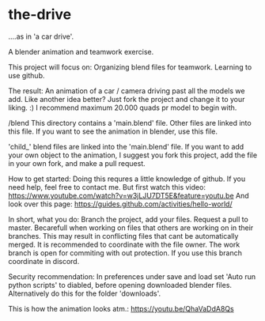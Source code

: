 # the-drive
....as in 'a car drive'.

A blender animation and teamwork exercise.

This project will focus on:
Organizing blend files for teamwork.
Learning to use github.

The result: An animation of a car / camera driving past all the models we add. Like another idea better? Just fork the project and change it to your liking. :)
I recommend maximum 20.000 quads pr model to begin with.

/blend
This directory contains a 'main.blend' file. Other files are linked into this file. If you want to see the animation in blender, use this file.

'child_' blend files are linked into the 'main.blend' file. If you want to add your own object to the animation, I suggest you fork this project, add the file in your own fork, and make a pull request.

How to get started:
Doing this requres a little knowledge of github.
If you need help, feel free to contact me. But first watch this video: https://www.youtube.com/watch?v=w3jLJU7DT5E&feature=youtu.be
And look over this page: https://guides.github.com/activities/hello-world/

In short, what you do: Branch the project, add your files. Request a pull to master.
Becarefull when working on files that others are working on in their branches. This may result in conflicting files that cant be automatically merged. It is recommended to coordinate with the file owner.
The work branch is open for commiting with out protection. If you use this branch coordinate in discord.

Security recommendation: In preferences under save and load set 'Auto run python scripts' to diabled, before opening downloaded blender files. Alternatively do this for the folder 'downloads'.

This is how the animation looks atm.: https://youtu.be/QhaVaDdA8Qs
